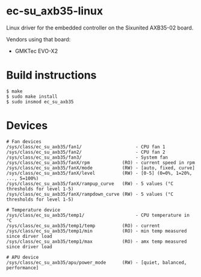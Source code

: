 # ec-su_axb35-linux
Linux driver for the embedded controller on the Sixunited AXB35-02 board.

Vendors using that board:
  - GMKTec EVO-X2

# Build instructions
```
$ make
$ sudo make install
$ sudo insmod ec_su_axb35
```

# Devices
```
# Fan devices
/sys/class/ec_su_axb35/fan1/                    - CPU fan 1
/sys/class/ec_su_axb35/fan2/                    - CPU fan 2
/sys/class/ec_su_axb35/fan3/                    - System fan
/sys/class/ec_su_axb35/fanX/rpm            (RO) - current speed in rpm
/sys/class/ec_su_axb35/fanX/mode           (RW) - [auto, fixed, curve]
/sys/class/ec_su_axb35/fanX/level          (RW) - [0-5] (0=0%, 1=20%, ..., 5=100%)
/sys/class/ec_su_axb35/fanX/rampup_curve   (RW) - 5 values (°C thresholds for level 1-5)
/sys/class/ec_su_axb35/fanX/rampdown_curve (RW) - 5 values (°C thresholds for level 1-5)

# Temperature device
/sys/class/ec_su_axb35/temp1/                   - CPU temperature in °C
/sys/class/ec_su_axb35/temp1/temp          (RO) - current
/sys/class/ec_su_axb35/temp1/min           (RO) - min temp measured since dirver load
/sys/class/ec_su_axb35/temp1/max           (RO) - amx temp measured since driver load

# APU device
/sys/class/ec_su_axb35/apu/power_mode      (RW) - [quiet, balanced, performance]
```

